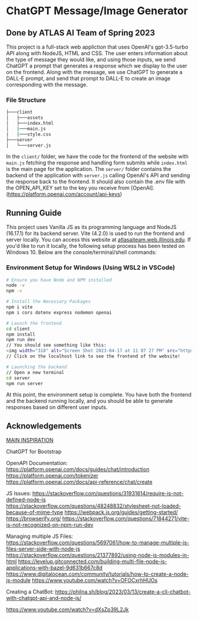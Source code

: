 # ChatGPT Message/Image Generator
## Done by ATLAS AI Team of Spring 2023

This project is a full-stack web appliction that uses OpenAI's gpt-3.5-turbo API along with NodeJS, HTML and CSS. The user enters information about the type of message they would like, and using those inputs, we send ChatGPT a prompt that generates a response which we display to the user on the frontend. Along with the message, we use ChatGPT to generate a DALL-E prompt, and send that prompt to DALL-E to create an image corresponding with the message.

### File Structure

```bash
├───client
│   ├───assets
│   ├───index.html
│   |───main.js
|   |───style.css
├───server
│   └───server.js
```

In the `client/` folder, we have the code for the frontend of the website with `main.js` fetching the response and handling form submits while `index.html` is the main page for the application. The `server/` folder contains the backend of the application with `server.js` calling OpenAI's API and sending the response back to the frontend. It should also contain the .env file with the OPEN_API_KEY set to the key you receive from [OpenAI].(https://platform.openai.com/account/api-keys)

## Running Guide

This project uses Vanilla JS as its programming language and NodeJS (16.17.1) for its backend server. Vite (4.2.0) is used to run the frontend and server locally. You can access this website at [atlasaiteam.web.illinois.edu](atlasaiteam.web.illinois.edu). If you'd like to run it locally, the following setup process has been tested on Windows 10. Below are the console/terminal/shell commands:

### Environment Setup for Windows (Using WSL2 in VSCode)

```bash
# Ensure you have Node and NPM installed
node -v
npm -v

# Install the Necessary Packages
npm i vite
npm i cors dotenv express nodemon openai

# Launch the frontend
cd client
npm install
npm run dev
// You should see something like this:
<img width="318" alt="Screen Shot 2023-04-17 at 11 07 27 PM" src="https://user-images.githubusercontent.com/51063116/232668794-88e9b4bd-a108-4e43-ae91-ac7f2002f0a0.png">
// Click on the localhost link to see the frontend of the website!

# Launching the backend
// Open a new terminal
cd server
npm run server

```
At this point, the environment setup is complete. You have both the frontend and the backend running locally, and you should be able to generate responses based on different user inputs.

## Acknowledgements

[MAIN INSPIRATION](https://www.youtube.com/watch?v=2FeymQoKvrk)

ChatGPT for Bootstrap

OpenAPI Documentation:
https://platform.openai.com/docs/guides/chat/introduction
https://platform.openai.com/tokenizer
https://platform.openai.com/docs/api-reference/chat/create

JS Issues:
https://stackoverflow.com/questions/31931614/require-is-not-defined-node-js
https://stackoverflow.com/questions/48248832/stylesheet-not-loaded-because-of-mime-type
https://webpack.js.org/guides/getting-started/
https://browserify.org/
https://stackoverflow.com/questions/71844271/vite-is-not-recognized-on-npm-run-dev

Managing multiple JS Files:
https://stackoverflow.com/questions/5697061/how-to-manage-multiple-js-files-server-side-with-node-js
https://stackoverflow.com/questions/21377892/using-node-js-modules-in-html
https://levelup.gitconnected.com/building-multi-file-node-js-applications-with-bazel-9d631b667c8d
https://www.digitalocean.com/community/tutorials/how-to-create-a-node-js-module
https://www.youtube.com/watch?v=OFOCxrhHUOs

Creating a ChatBot:
https://philna.sh/blog/2023/03/13/create-a-cli-chatbot-with-chatgpt-api-and-node-js/

https://www.youtube.com/watch?v=dXsZp39L2Jk
